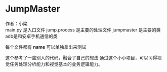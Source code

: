 # JumpMaster


作者：小梁    
main.py 是入口文件  jump.process 是主要的处理文件
jumpmaster 是主要的类   adb是和安卓手机通信的类

每个文件都有 __name__ 可以单独拿出来测试

这个参考了一些别人的代码，融合了自己的想法
通过这个小小项目，可以习得视觉任务处理分析能力和视觉基本的业务逻辑能力。

